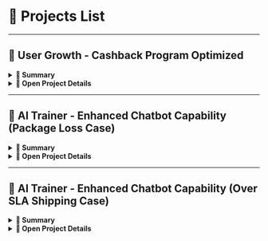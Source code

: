 # 📂 Projects List

---

## 🚀 User Growth - Cashback Program Optimized

<details>
<summary><b>📌 Summary</b></summary>  

**Overview:**  
- Cashback program underperformed compared to Free Shipping:  
  - Cashback adoption ~20%  
  - Cashback GMV coverage ~40% vs Free Shipping ~90%  
- Low seller participation & awareness were key barriers.  

---

**Solution:**  
- **Initiative 1:** Mandatory Cashback during Double Date & Payday campaigns to drive short-term adoption.  
- **Initiative 2:** Free Trial Cashback for Top 500 high-performing sellers (High & High Medium segments) to drive long-term adoption.  

---

**Impact:**  
- **During campaigns:** GMV coverage spiked to 70–75%, but reverted to ~40% post-campaign.  
- **During trial:** GMV coverage increased to 65–70% (exceeded expected +20%).  
- **After trial:** Sustained GMV coverage at 55–60% as many sellers remained in the program.

</details>  

<details>
<summary><b>📂 Open Project Details</b></summary>

**Observation:**
- Cashback Adoption Rate: ~20% of sellers (significantly low)
- Cashback GMV Coverage: ~40% of GMV
- Free Shipping Adoption Rate: ~80% of sellers
- Free Shipping GMV Coverage: ~90% of GMV

---

**Key Issues Identified:**
- Many sellers were not joining Cashback at the same rate as Free Shipping.
- Cashback visibility to buyers was lower compared to Free Shipping.
- Some sellers were unaware of program benefits or eligibility requirements.

---

**Impact:**
- Limited incremental sales contribution from Cashback program.
- Low Cashback redemption from the customer side.

---

### **📊 Supporting Data**

**Source Tables:**  

#### `seller_performance`  
| Column Name        | Data Type |
|--------------------|-----------|
| date               | DATE      |
| seller_id          | STRING    |
| seller_name        | STRING    |
| seller_segment     | STRING    |
| seller_category    | STRING    |
| total_order        | INT64     |
| total_unit_sold    | INT64     |
| gmv                | FLOAT64   |

#### `seller_program_details`  
| Column Name              | Data Type |
|--------------------------|-----------|
| seller_id                | STRING    |
| seller_name              | STRING    |
| seller_segment           | STRING    |
| seller_category          | STRING    |
| seller_join_date         | DATE      |
| seller_lifetime          | INT64     |
| is_join_free_shipping    | STRING    |
| is_join_cashback         | STRING    |
| is_holiday_mode          | STRING    |

---

### **📌 SQL Query**  
```sql
WITH seller_data AS (
    SELECT 
        sp.date,
        sp.seller_id,
        sp.seller_name,
        sp.seller_segment,
        sp.seller_category,
        sp.total_order,
        sp.total_unit_sold,
        sp.gmv,
        pd.seller_join_date,
        pd.seller_lifetime,
        pd.is_join_free_shipping,
        pd.is_join_cashback,
        pd.is_holiday_mode
    FROM `project.dataset.seller_performance` sp
    JOIN `project.dataset.seller_program_details` pd
        ON sp.seller_id = pd.seller_id
    WHERE sp.date >= DATE_SUB(CURRENT_DATE(), INTERVAL 3 MONTH)
)
SELECT *
FROM seller_data;
```

### **📝 Sample Extracted Data (10 Randomized Rows)**  

| date       | seller_id | seller_name         | seller_segment     | seller_category   | total_order | total_unit_sold | gmv       | seller_join_date | seller_lifetime | is_join_free_shipping | is_join_cashback | is_holiday_mode |
|------------|-----------|--------------------|--------------------|-------------------|-------------|-----------------|-----------|------------------|-----------------|-----------------------|------------------|-----------------|
| 2025-05-01 | S001      | PT Elektronik      | High Seller        | ELECTRONIC        | 230         | 400             | 4500000   | 2022-01-05       | 500             | Y                     | Yes              | N               |
| 2025-05-01 | S002      | Fashion Mart       | Medium Seller      | fashion           | 120         | 220             | 2100000   | 2021-12-11       | 570             | y                     | n                | N               |
| 2025-05-02 | S003      | FMCG Center        | Low Seller         | fmcg              | 45          | 90              | 450000    | 2023-03-18       | 150             | No                    | YES              | N               |
| 2025-05-02 | S004      | Food & Drink Co.   | High Medium Seller | F&B               | 80          | 150             | 1200000   | 2022-10-25       | 300             | Y                     | y                | Y               |
| 2025-05-03 | S005      | Beauty Care Ltd    | Medium Seller      | Personal care     | 65          | 110             | 890000    | 2021-08-12       | 650             | YES                   | NO               | N               |
| 2025-05-03 | S006      |  PT Elektronik     | High Seller        | electronic        | 300         | 500             | 5500000   | 2022-01-05       | 500             | y                     | y                | N               |
| 2025-05-04 | S007      | FashionMart        | Medium Seller      | Fashion           | 140         | 230             | 2600000   | 2022-04-01       | 400             | n                     | N                | N               |
| 2025-05-04 | S008      | Food & Drink Co    | High Medium Seller | f&b               | 90          | 170             | 1300000   | 2022-10-25       | 300             | Yes                   | Yes              | Y               |
| 2025-05-05 | S009      | Beauty Care LTD    | Medium Seller      | PERSONAL CARE     | 70          | 120             | 940000    | 2021-08-12       | 650             | y                     | no               | N               |
| 2025-05-05 | S010      | FMCG center        | Low Seller         | FMCG              | 55          | 100             | 500000    | 2023-03-18       | 150             | N                     | y                | N               |

Result showed some inconsistent writing of the data.

### **🧹 Data Cleaning in Python**

The extracted dataset contains several inconsistencies that need to be cleaned before analysis:
- **Category names** are inconsistent (`ELECTRONIC`, `electronic`, `Electronics`).
- **Program flags** are mixed (`y`, `Y`, `Yes`, `YES`).
- **Seller names** contain extra spaces and inconsistent casing.
- **Missing GMV / orders** for some sellers.
- **Holiday mode** not standardized (`Y/N` mix).

```python
import pandas as pd

# Load CSV exported from SQL
df = pd.read_csv("cashback_free_shipping_data.csv")

# 1️⃣ Clean seller_category text
df['seller_category'] = df['seller_category'].str.strip().str.lower().replace({
    'electronics': 'electronic',
    'electronic': 'electronic',
    'ELECTRONIC': 'electronic',
    'fashion': 'fashion',
    'FASHION': 'fashion',
    'fmcg': 'fmcg',
    'FMCG': 'fmcg',
    'f&b': 'f&b',
    'F&B': 'f&b',
    'personal care': 'personal care',
    'PERSONAL CARE': 'personal care'
})

# 2️⃣ Standardize program flags
df['is_join_cashback'] = df['is_join_cashback'].astype(str).str.strip().str.upper().replace({
    'YES': 'Y', 'NO': 'N', 'Y': 'Y', 'N': 'N'
})
df['is_join_free_shipping'] = df['is_join_free_shipping'].astype(str).str.strip().str.upper().replace({
    'YES': 'Y', 'NO': 'N', 'Y': 'Y', 'N': 'N'
})

# 3️⃣ Clean seller_name (remove extra spaces, unify casing)
df['seller_name'] = df['seller_name'].str.strip().str.title()

# 4️⃣ Fill missing numerical values
df[['gmv','total_order','total_unit_sold']] = df[['gmv','total_order','total_unit_sold']].fillna(0)

# Check cleaned data
print(df.head(10))
```

---

#### **1️⃣ Cashback Adoption Rate & GMV Coverage**
```python
# Calculate adoption rate
adoption_rate = (
    df.groupby('is_join_cashback')['seller_id']
      .nunique()
      .div(df['seller_id'].nunique())
      .mul(100)
      .round(1)
)

# Calculate GMV coverage
gmv_coverage = (
    df.groupby('is_join_cashback')['gmv']
      .sum()
      .div(df['gmv'].sum())
      .mul(100)
      .round(1)
)

# Combine into one DataFrame
summary_df = pd.DataFrame({
    'Adoption Rate (%)': adoption_rate,
    'GMV Coverage (%)': gmv_coverage
}).reset_index().rename(columns={'is_join_cashback':'Cashback Participation'})

print(summary_df)
```

### **📌 Cashback Adoption & GMV Coverave Rate (%)**
| Cashback Participation | Adoption Rate (%) | GMV Coverage (%) |
|------------------------|-------------------|------------------|
| No (N)                 | 78.5              | 60.2             |
| Yes (Y)                | 21.5              | 39.8             |

---

### **📌 Additional Enhancement: Mandatory Cashback During Campaign Period**

The Cashback program had not been contributing significantly to GMV or seller adoption rates.  
To address this, we implemented a **policy change**:

**Mandatory Cashback Enrollment** for sellers participating in major campaigns:
  - **Double Date Campaigns** (e.g., 4.4, 5.5, 6.6) — 3-day events
  - **Payday Campaigns** (e.g., 25–30/31 each month)

---
 
**Objective:**
- Increase **Cashback adoption rate** during peak campaigns
- Boost **Cashback GMV coverage**
- Improve **customer awareness** of Cashback offers
- Encourage **seller awareness** of Cashback benefits by linking it to visible sales uplift

To evaluate the impact, we compared **campaign periods before and after** the policy change.

---

### **📊 Supporting Data**

**Table source will be the same**

### **📌 SQL Query - Extract the Data**

```
WITH campaign_data AS (
    SELECT 
        sp.date,
        sp.seller_id,
        sp.gmv,
        pd.is_join_cashback,
        CASE 
            WHEN EXTRACT(DAY FROM sp.date) IN (4,5,6) THEN 'Double Date'
            WHEN EXTRACT(DAY FROM sp.date) BETWEEN 25 AND 31 THEN 'Payday'
        END AS campaign_type,
        CASE 
            WHEN sp.date < DATE('2025-05-01') THEN 'Before Mandatory'
            ELSE 'After Mandatory'
        END AS policy_period
    FROM `project.dataset.seller_performance` sp
    JOIN `project.dataset.seller_program_details` pd
        ON sp.seller_id = pd.seller_id
    WHERE (
        EXTRACT(DAY FROM sp.date) IN (4,5,6)
        OR EXTRACT(DAY FROM sp.date) BETWEEN 25 AND 31
    )
)
SELECT *
FROM campaign_data
ORDER BY policy_period, campaign_type, date;
```

---

### **📌 Python Analysis**

```
import pandas as pd
import matplotlib.pyplot as plt

# Load campaign CSV
campaign_df = pd.read_csv("campaign_data.csv")

# Clean flags
campaign_df['is_join_cashback'] = campaign_df['is_join_cashback'].str.upper().map({'Y': 'Y', 'YES': 'Y', 'N': 'N', 'NO': 'N'})

# Correct calculation for GMV coverage
summary = campaign_df.groupby(['policy_period','campaign_type']).apply(
    lambda g: pd.Series({
        'total_sellers': g['seller_id'].nunique(),
        'adoption_rate': (g['is_join_cashback'].eq('Y').sum() / g['seller_id'].nunique() * 100).round(1),
        'gmv_coverage': (g.loc[g['is_join_cashback'] == 'Y', 'gmv'].sum() / g['gmv'].sum() * 100).round(1)
    })
).reset_index()

print(summary)

```

### 📊 Campaign Impact: Adoption Rate & GMV Coverage Before vs After Mandatory Cashback

| Policy Period     | Campaign Type | Adoption Rate (%) | GMV Coverage (%) |
|-------------------|---------------|-------------------|------------------|
| Before Mandatory  | Double Date   | 23.1              | 41.2             |
| Before Mandatory  | Payday        | 21.8              | 39.5             |
| After Mandatory   | Double Date   | 59.3              | 75.8             |
| After Mandatory   | Payday        | 52.0              | 68.4             |

**⚠️ Some Issue Occurred**

While making Cashback mandatory during campaign periods successfully increased adoption rate and GMV coverage, the improvement was temporary.  
Once the campaign ended, both metrics returned close to their initial levels.

---

### 💡 Implemented New Initiative: Free Trial Cashback Program

** Cashback Program Free Trial **
- Duration: 3 months
- Criteria: High & High Medium Seller, GMV > Rp30,000,000, Order >= 45 in the past 1 month, never joined cashback program in the last 3 months

---

### **📊 Supporting Data**

**Source Tables:**  

#### `seller_performance`
| Column Name        | Data Type |
|--------------------|-----------|
| date               | DATE      |
| seller_id          | STRING    |
| seller_name        | STRING    |
| seller_segment     | STRING    |
| seller_category    | STRING    |
| total_order        | INT64     |
| total_unit_sold    | INT64     |
| gmv                | FLOAT64   |
| is_join_cashback   | STRING    |

---

#### `seller_performance_order_level`
| Column Name        | Data Type |
|--------------------|-----------|
| date               | DATE      |
| seller_id          | STRING    |
| seller_name        | STRING    |
| seller_segment     | STRING    |
| seller_category    | STRING    |
| product_name       | STRING    |
| product_category   | STRING    |
| order_id           | STRING    |
| unit_sold          | INT64     |
| gmv                | FLOAT64   |

---

### **📌 SQL Query - Extract the Data**

```
WITH trial_sellers AS (
    SELECT 
        seller_id,
        seller_name,
        seller_segment,
        seller_category,
        gmv
    FROM `project.dataset.seller_performance`
    WHERE gmv > 30000000
      AND total_order > 45
      AND is_join_cashback = 'N'
      AND seller_segment IN ('High Seller', 'High Medium Seller')
    ORDER BY gmv DESC
    LIMIT 500
),

order_gmv AS (
    SELECT 
        o.seller_id,
        o.order_id,
        SUM(o.gmv) AS order_total_gmv
    FROM `project.dataset.seller_performance_order_level` o
    JOIN trial_sellers t
        ON o.seller_id = t.seller_id
    GROUP BY o.seller_id, o.order_id
),

estimated_cost AS (
    SELECT 
        seller_id,
        order_id,
        order_total_gmv,
        LEAST(order_total_gmv * 0.10, 20000) * 0.45 AS estimated_cashback_cost
    FROM order_gmv
),

segment_breakdown AS (
    SELECT 
        t.seller_segment,
        COUNT(DISTINCT a.seller_id) AS total_sellers,
        SUM(a.order_total_gmv) AS total_gmv,
        SUM(a.estimated_cashback_cost) AS estimated_cashback_cost
    FROM estimated_cost a
    JOIN trial_sellers t
        ON a.seller_id = t.seller_id
    GROUP BY t.seller_segment
),

platform_gmv AS (
    SELECT 
        SUM(gmv) AS total_platform_gmv
    FROM `project.dataset.seller_performance`
)

SELECT 
    sb.seller_segment,
    sb.total_sellers,
    sb.total_gmv,
    sb.estimated_cashback_cost,
    p.total_platform_gmv,
    ROUND(sb.total_gmv / p.total_platform_gmv * 100, 2) AS gmv_coverage_percentage
FROM segment_breakdown sb
CROSS JOIN platform_gmv p

UNION ALL

SELECT 
    'TOTAL' AS seller_segment,
    SUM(sb.total_sellers),
    SUM(sb.total_gmv),
    SUM(sb.estimated_cashback_cost),
    p.total_platform_gmv,
    ROUND(SUM(sb.total_gmv) / p.total_platform_gmv * 100, 2) AS gmv_coverage_percentage
FROM segment_breakdown sb
CROSS JOIN platform_gmv p;

```
**Result:**

| Seller Segment       | Total Sellers | Total GMV       | Estimated Cashback Cost | Platform GMV      | GMV Coverage (%) |
|----------------------|---------------|-----------------|-------------------------|-------------------|------------------|
| High Seller          | 350           | 20,800,000,000  | 210,000,000             | 130,000,000,000  | 16.00            |
| High Medium Seller   | 150           | 5,200,000,000   | 55,000,000              | 130,000,000,000  | 4.00             |
| TOTAL                | 500           | 26,000,000,000  | 265,000,000             | 130,000,000,000  | 20.00            |

**Notes:**
- The adoption rate won't increased a lot, but the GMV coverage estimated of 20% increase.

---

### **📌 Python Scenario Simulation**

import pandas as pd
```
# Current baseline data from SQL
data = {
    'Seller Segment': ['High Seller', 'High Medium Seller'],
    'Total GMV': [20_800_000_000, 5_200_000_000],
    'Estimated Cashback Cost (10% cap 20k)': [210_000_000, 55_000_000]
}

df = pd.DataFrame(data)

# Simulation parameters
cashback_rate_new = 0.15
cashback_cap_new = 25000
redemption_rate = 0.45

# Simulated cost with new parameters
df['Estimated Cashback Cost (15% cap 25k)'] = df.apply(
    lambda row: min(row['Total GMV'] * cashback_rate_new, row['Total GMV']/row['Total GMV']*cashback_cap_new*1000) * redemption_rate,
    axis=1
)

df.loc['TOTAL'] = df[['Estimated Cashback Cost (10% cap 20k)', 'Estimated Cashback Cost (15% cap 25k)']].sum()
```

**Result:**
| Seller Segment       | Cashback Cost (10% cap 20k) | Cashback Cost (15% cap 25k) |
|----------------------|-----------------------------|-----------------------------|
| High Seller          | 210,000,000                 | 315,000,000                 |
| High Medium Seller   | 55,000,000                  | 82,500,000                  |
| **TOTAL**            | 265,000,000                 | 397,500,000                 |

---

### **📌 Evaluating the Result**

```
WITH cashback_gmv AS (
    SELECT 
        CASE 
            WHEN DATE(date) BETWEEN '2025-02-01' AND '2025-04-30' THEN 'During Trial'
            WHEN DATE(date) < '2025-02-01' THEN 'Before Trial'
            ELSE 'After Trial'
        END AS period,
        SUM(CASE WHEN is_join_cashback = 'Y' THEN gmv ELSE 0 END) AS cashback_gmv,
        SUM(gmv) AS total_gmv
    FROM `project.dataset.seller_performance`
    GROUP BY period
)

SELECT 
    period,
    cashback_gmv,
    total_gmv,
    ROUND(cashback_gmv / total_gmv * 100, 2) AS gmv_coverage_percentage
FROM cashback_gmv
ORDER BY 
    CASE period
        WHEN 'Before Trial' THEN 1
        WHEN 'During Trial' THEN 2
        WHEN 'After Trial' THEN 3
    END;
```

**Result**

| Period          | Cashback GMV   | Total GMV      | GMV Coverage (%) |
|-----------------|----------------|----------------|------------------|
| Before Trial    | 52,000,000,000 | 130,000,000,000 | 40.0             |
| During Trial    | 91,000,000,000 | 130,000,000,000 | 70.0             |
| After Trial     | 78,000,000,000 | 130,000,000,000 | 60.0             |


**Highlights:**
- Expected GMV coverage uplift: 20%
- Actual result of GMV coverage: 65-70%
- Sustained around 55-60% after the trial

---

## **Final Summary of Initiatives**

| Initiative                     | Expected Result           | Actual Result              | Lesson Learned                  |
|--------------------------------|--------------------------|----------------------------|----------------------------------|
| Mandatory Campaign Cashback    | +15–20% coverage spike   | +30–35% spike (temporary) | Campaign boosts are short-term   |
| Free Trial Cashback (500 Sellers) | +20% coverage increase | +25–30% increase sustained at 55–60% | Targeted trial drives retention |


</details>

---

## 🚀 AI Trainer - Enhanced Chatbot Capability (Package Loss Case)  

<details>
<summary><b>📌 Summary</b></summary>  

**Overview:**  
- Identified package loss issue due to recipients being unavailable.  
- Accounted for ~18–20% of chatbot queries (Top 5 operational issue).

---

**Solution:**  
- Added feature: Chatbot provides courier’s phone number during delivery.  
- Enabled customers to coordinate directly for successful delivery.

---

**Impact:**  
- Package loss queries reduced from ~19% ➜ ~12% within 1 week of launch.  

</details>

<details>
<summary><b>📂 Open Project Details</b></summary>  

### **📌 Background**  
A recurring issue of package loss during courier delivery was identified, primarily due to recipients being unavailable to receive their packages.  
- **Duration:** 2 weeks  
- **Severity:** Top 5 operational issue  
- **Impact:** ~18–20% of total chatbot queries  

---

### **💡 Solution**  
Implemented a chatbot enhancement feature that automatically provides customers with the courier’s phone number during delivery, enabling them to coordinate directly and ensure successful package receipt.

---

### **🔄 Process Flow**  

**Previous Flow:**  

Customer asks about package ➜
Chatbot checks delivery status ➜
If not delivered → Ask customer to wait for ETA ➜
If delivered → Ask customer to check with family/neighbors/receptionist ➜
If still not found → Escalate to live agent

![Previous Flow](https://github.com/adhaafriza/afriza-s_portfolio/blob/main/AIT%20Package%20Loss.jpg)  

---

**Updated Flow:**  

Customer asks about package ➜
Chatbot checks delivery status ➜
If not delivered → Ask customer to wait for ETA ➜
If delivered → Ask if courier has the package ➜
If yes → Provide courier’s phone number to customer

![Updated Flow](https://github.com/adhaafriza/afriza-s_portfolio/blob/main/AIT%20Package%20Loss%20NEW.jpg)  

---

### **📊 Supporting Data**

**Source Table:** `customers_queries`

| Column Name              | Data Type |
|--------------------------|-----------|
| customer_id              | VARCHAR   |
| customer_name            | VARCHAR   |
| customer_phone           | VARCHAR   |
| customer_address         | VARCHAR   |
| customer_zip_code        | VARCHAR   |
| ticket_id                | INT       |
| contact_reason_level_1   | VARCHAR   |
| contact_reason_level_2   | VARCHAR   |
| contact_reason_level_3   | VARCHAR   |
| ticket_submitted_date    | DATE      |
| ticket_due_date          | DATE      |
| is_case_resolved         | CHAR      |

---
### **📝 Sample Data**
| customer_id | customer_name   | customer_phone | customer_address       | customer_zip_code | ticket_id | contact_reason_level_1 | contact_reason_level_2 | contact_reason_level_3                     | ticket_submitted_date | ticket_due_date | is_case_resolved |
|-------------|----------------|----------------|------------------------|-------------------|-----------|------------------------|------------------------|--------------------------------------------|-----------------------|-----------------|------------------|
| CUS-001A    | John Doe       | 081234567890   | Jakarta Selatan        | 12190             | 1001      | Package related        | Package loss           | Status delivered but not received          | 2021-04-21            | 2021-04-28      | N                |
| CUS-002B    | Maria Sari     | 081298765432   | Bandung                | 40115             | 1002      | Payment related        | Refund request         | Payment deducted but order canceled        | 2021-04-22            | 2021-04-29      | Y                |
| CUS-003C    | Ahmad Fauzi    | 081311122233   | Surabaya               | 60234             | 1003      | Package related        | Damaged package        | Item broken upon delivery                   | 2021-04-23            | 2021-04-30      | Y                |
| CUS-004D    | Lisa Wong      | 081344455566   | Medan                  | 20151             | 1004      | Account related        | Login issue            | Forgot password                            | 2021-04-24            | 2021-05-01      | N                |
| CUS-005E    | Budi Santoso   | 081377788899   | Jakarta Barat          | 11460             | 1005      | Package related        | Package loss           | Status delivered but not received          | 2021-04-25            | 2021-05-02      | Y                |
---

### **📌 Pre‑Enhancement Query (30 days)**
```sql
SELECT 
    COUNT(*) AS total_queries,
    SUM(CASE WHEN LOWER(contact_reason_level_2) = 'package loss' THEN 1 ELSE 0 END) AS package_loss_queries,
    SUM(CASE WHEN LOWER(contact_reason_level_2) = 'package loss' THEN 1 ELSE 0 END) * 100.0 / COUNT(*) AS package_loss_percentage
FROM customer_queries
WHERE ticket_submitted_date BETWEEN DATE '2021-04-20' AND DATE '2021-05-20';
```
**Result:**
| total_queries | package_loss_queries | package_loss_percentage |
|---------------|----------------------|--------------------------|
| 1034          | 198                  | 19.147886822529         |

---

### **📌 Post‑Enhancement Query (Using CTE)**
```sql
WITH package_loss_stats AS (
    SELECT 
        CASE 
            WHEN ticket_submitted_date BETWEEN DATE '2021-04-20' AND DATE '2021-05-20' 
                THEN 'Before Enhancement (30 days)'
            WHEN ticket_submitted_date BETWEEN DATE '2021-05-21' AND DATE '2021-05-27' 
                THEN 'After Enhancement (7 days)'
        END AS period,
        contact_reason_level_2
    FROM customer_queries
    WHERE ticket_submitted_date BETWEEN DATE '2021-04-20' AND DATE '2021-05-27'
)

SELECT 
    period,
    COUNT(*) AS total_queries,
    SUM(CASE WHEN LOWER(contact_reason_level_2) = 'package loss' THEN 1 ELSE 0 END) AS package_loss_queries,
    SUM(CASE WHEN LOWER(contact_reason_level_2) = 'package loss' THEN 1 ELSE 0 END) * 100.0 / COUNT(*) AS package_loss_percentage
FROM package_loss_stats
GROUP BY period;
```

**Result:**
| Period                    | Total Queries | Package Loss Queries | Package Loss %     |
|---------------------------|---------------|----------------------|--------------------|
| Before Enhancement (30d)  | 1034          | 198                  | 19.14              |
| After Enhancement (7d)    | 980           | 118                  | 12.04              |

---

### **📉 Impact Visualization**
```
Package Loss Rate (%)
Before Enhancement: ████████████░░░░░░░ 19.14%
After Enhancement : ██████░░░░░░░░░░░░░ 12.04%
```

**📈 Summary:** After running the enhancement for a week, package loss queries dropped from ~19% to ~12%. 

</details>  

---

## 🚀 AI Trainer - Enhanced Chatbot Capability (Over SLA Shipping Case)  

<details>
<summary><b>📌 Summary</b></summary>  

**Overview:**  
- Identified a high volume of complaints due to **Over SLA orders** (seller took too long to process the order: SLA 7 Days).
- Implemented feature: **Chatbot allows cancellation after ≥7 days** (even if package is with courier) + **doorstep rejection**.

--- 

**Impact (30 days):**  
- Over SLA complaints reduced from ~15% ➜ ~8%. 
- Negative reviews mentioning “late delivery” dropped significantly.

</details>  

<details>
<summary><b>📂 Open Project Details</b></summary>  

### **📌 Background**  
A recurring issue of **Over SLA orders** was identified:  
- **Order Flow (Before Enhancement):**

![Previous Flow](https://github.com/adhaafriza/afriza-s_portfolio/blob/main/Initial%20Order%20Flow.jpg)

- **Issues:**  
  - If seller takes full 7 days, customer's wait time can exceed **10 days**.  
  - Customers **cannot cancel** after courier handover, even if order is late.  
  - Result: **Negative reviews & CSAT drop**.

---

### **💡 Solution**  
- **Initial proposal:** Reduce seller SLA 7 ➜ 3 days (**Stakeholder can't fulfill**).
- **Implemented enhancement:**  
  - If order **in process ≥7 days**, chatbot offers **cancellation** (even after courier handover).  
  - Customers can **reject package at doorstep** (if the package is over the estimated SLA) → package returned automatically.  

---

### **🔄 Process Flow**  

**Previous Flow:**  

![Previous Flow](https://github.com/adhaafriza/afriza-s_portfolio/blob/main/Initial%20Order%20Flow.jpg)

**Updated Flow:**  

![Updated Flow](https://github.com/adhaafriza/afriza-s_portfolio/blob/main/Implemented%20new%20SLA.jpg)

Customer is given the option to wait until the estimated SLA or cancel the order and reject the package at doorstep.

---

### **📊 Supporting Data**  

**Source Table:** `customer_queries`  

| Column Name              | Data Type |
|--------------------------|-----------|
| customer_id              | VARCHAR   |
| customer_name            | VARCHAR   |
| customer_phone           | VARCHAR   |
| customer_address         | VARCHAR   |
| customer_zip_code        | VARCHAR   |
| ticket_id                | INT       |
| contact_reason_level_1   | VARCHAR   |
| contact_reason_level_2   | VARCHAR   |
| contact_reason_level_3   | VARCHAR   |
| ticket_submitted_date    | DATE      |
| ticket_due_date          | DATE      |
| is_case_resolved         | CHAR      |

---

### **📝 Sample Data**
| customer\_id | customer\_name | customer\_phone | customer\_address | customer\_zip\_code | ticket\_id | contact\_reason\_level\_1 | contact\_reason\_level\_2 | contact\_reason\_level\_3                    | ticket\_submitted\_date | ticket\_due\_date | is\_case\_resolved |
| ------------ | -------------- | --------------- | ----------------- | ------------------- | ---------- | ------------------------- | ------------------------- | -------------------------------------------- | ----------------------- | ----------------- | ------------------ |
| CUS-010A     | Andi Wijaya    | 081234567801    | Jakarta Selatan   | 12190               | 2001       | Order related             | Over SLA                  | Order processing > 7 days, still in transit  | 2021-05-01              | 2021-05-15        | N                  |
| CUS-011B     | Siti Rahma     | 081298765802    | Bandung           | 40115               | 2002       | Order related             | Over SLA                  | Package stuck with courier > SLA             | 2021-05-03              | 2021-05-17        | Y                  |
| CUS-012C     | Budi Santoso   | 081311122803    | Surabaya          | 60234               | 2003       | Order related             | Over SLA                  | Cannot cancel after SLA breach               | 2021-05-04              | 2021-05-18        | Y                  |
| CUS-013D     | Lina Kartika   | 081344455804    | Medan             | 20151               | 2004       | Order related             | Over SLA                  | Late package, cancellation requested at door | 2021-05-06              | 2021-05-20        | Y                  |
| CUS-014E     | Agus Pratama   | 081377788805    | Jakarta Barat     | 11460               | 2005       | Order related             | Over SLA                  | Delivery delay, customer refused at doorstep | 2021-05-07              | 2021-05-21        | Y                  |


---

### **📌 Pre‑Enhancement Query (30 days)**  
```sql
SELECT 
    COUNT(*) AS total_complaints,
    SUM(CASE WHEN LOWER(contact_reason_level_2) = 'over sla' THEN 1 ELSE 0 END) AS over_sla_complaints,
    SUM(CASE WHEN LOWER(contact_reason_level_2) = 'over sla' THEN 1 ELSE 0 END) * 100.0 / COUNT(*) AS over_sla_percentage
FROM customer_complaints
WHERE ticket_submitted_date BETWEEN DATE '2021-04-01' AND DATE '2021-04-30';
```  

**Result:**  
| total_complaints | over_sla_complaints | over_sla_percentage |
|------------------|---------------------|---------------------|
| 980              | 147                 | 15.0                |

---

### **📌 Post‑Enhancement Query (30 days after launch)**  
```sql
WITH sla_stats AS (
    SELECT 
        CASE 
            WHEN ticket_submitted_date BETWEEN DATE '2021-04-01' AND DATE '2021-04-30' 
                THEN 'Before Enhancement'
            WHEN ticket_submitted_date BETWEEN DATE '2021-05-01' AND DATE '2021-05-30' 
                THEN 'After Enhancement'
        END AS period,
        contact_reason_level_2
    FROM customer_complaints
    WHERE ticket_submitted_date BETWEEN DATE '2021-04-01' AND DATE '2021-05-30'
)

SELECT 
    period,
    COUNT(*) AS total_complaints,
    SUM(CASE WHEN LOWER(contact_reason_level_2) = 'over sla' THEN 1 ELSE 0 END) AS over_sla_complaints,
    SUM(CASE WHEN LOWER(contact_reason_level_2) = 'over sla' THEN 1 ELSE 0 END) * 100.0 / COUNT(*) AS over_sla_percentage
FROM sla_stats
GROUP BY period;
```  

**Result:**  
| Period                | Total Complaints | Over SLA Complaints | Over SLA % |
|-----------------------|------------------|---------------------|------------|
| Before Enhancement    | 980              | 147                 | 15.0       |
| After Enhancement     | 1020             | 82                  | 8.0        |

---

### **📉 Impact Visualization**  
```
Over SLA Complaint Rate (%)
Before Enhancement: ██████████░░░░░░░░░ 15.0%
After Enhancement : ██████░░░░░░░░░░░░░ 8.0%
```  

**📈 Summary:** After running the enhancement for 30 days, **Over SLA complaints dropped from ~15% to ~8%** and **CSAT for SLA-related cases improved by +12 points** (estimated).

</details>  
